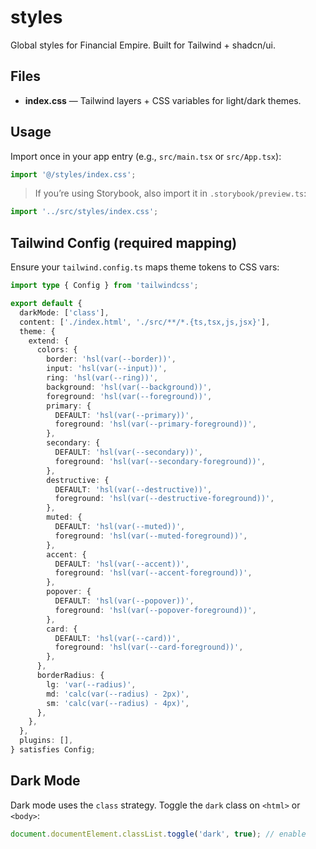 # styles

Global styles for Financial Empire. Built for Tailwind + shadcn/ui.

## Files
- **index.css** — Tailwind layers + CSS variables for light/dark themes.

## Usage
Import once in your app entry (e.g., `src/main.tsx` or `src/App.tsx`):
```ts
import '@/styles/index.css';
```

> If you’re using Storybook, also import it in `.storybook/preview.ts`:
```ts
import '../src/styles/index.css';
```

## Tailwind Config (required mapping)
Ensure your `tailwind.config.ts` maps theme tokens to CSS vars:

```ts
import type { Config } from 'tailwindcss';

export default {
  darkMode: ['class'],
  content: ['./index.html', './src/**/*.{ts,tsx,js,jsx}'],
  theme: {
    extend: {
      colors: {
        border: 'hsl(var(--border))',
        input: 'hsl(var(--input))',
        ring: 'hsl(var(--ring))',
        background: 'hsl(var(--background))',
        foreground: 'hsl(var(--foreground))',
        primary: {
          DEFAULT: 'hsl(var(--primary))',
          foreground: 'hsl(var(--primary-foreground))',
        },
        secondary: {
          DEFAULT: 'hsl(var(--secondary))',
          foreground: 'hsl(var(--secondary-foreground))',
        },
        destructive: {
          DEFAULT: 'hsl(var(--destructive))',
          foreground: 'hsl(var(--destructive-foreground))',
        },
        muted: {
          DEFAULT: 'hsl(var(--muted))',
          foreground: 'hsl(var(--muted-foreground))',
        },
        accent: {
          DEFAULT: 'hsl(var(--accent))',
          foreground: 'hsl(var(--accent-foreground))',
        },
        popover: {
          DEFAULT: 'hsl(var(--popover))',
          foreground: 'hsl(var(--popover-foreground))',
        },
        card: {
          DEFAULT: 'hsl(var(--card))',
          foreground: 'hsl(var(--card-foreground))',
        },
      },
      borderRadius: {
        lg: 'var(--radius)',
        md: 'calc(var(--radius) - 2px)',
        sm: 'calc(var(--radius) - 4px)',
      },
    },
  },
  plugins: [],
} satisfies Config;
```

## Dark Mode
Dark mode uses the `class` strategy. Toggle the `dark` class on `<html>` or `<body>`:
```js
document.documentElement.classList.toggle('dark', true); // enable
```
